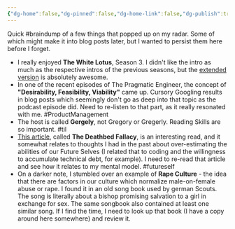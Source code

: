 ```yaml
---
{"dg-home":false,"dg-pinned":false,"dg-home-link":false,"dg-publish":true,"type":"blip","dg-permalink":"blips/20250512084094","created-date":"2025-05-12T08:40:49","updated-date":"2025-05-12T11:19:15","disabled rules":["yaml-title","yaml-title-alias","file-name-heading"],"title":"philipp @ Monday, May 12th 2025","tags":["dgblip"],"dg-path":"blips/20250512084094.md","permalink":"/blips/20250512084094/","dgPassFrontmatter":true}
---
```




Quick #braindump of a few things that popped up on my radar. Some of which might make it into blog posts later, but I wanted to persist them here before I forget.
- I really enjoyed **The White Lotus**, Season 3. I didn't like the intro as much as the respective intros of the previous seasons, but the [extended version](https://www.youtube.com/watch?v=Q-xTYfAjQEU) is absolutely awesome.
- In one of the recent episodes of The Pragmatic Engineer, the concept of **"Desirability, Feasibility, Viability"** came up. Cursory Googling results in blog posts which seemingly don't go as deep into that topic as the podcast episode did. Need to re-listen to that part, as it really resonated with me. #ProductManagement
- The host is called **Gergely**, not Gregory or Gregerly. Reading Skills are so important. #til
- [This article](https://rikardhjort.medium.com/the-deathbed-fallacy-5e54d9639167), called **The Deathbed Fallacy**, is an interesting read, and it somewhat relates to thoughts I had in the past about over-estimating the abilities of our Future Selves (I related that to coding and the willingness to accumulate technical debt, for example). I need to re-read that article and see how it relates to my mental model. #futureself
- On a darker note, I stumbled over an example of **Rape Culture** - the idea that there are factors in our culture which normalize male-on-female abuse or rape. I found it in an old song book used by german Scouts. The song is literally about a bishop promising salvation to a girl in exchange for sex. The same songbook also contained at least one similar song. If I find the time, I need to look up that book (I have a copy around here somewhere) and review it.





